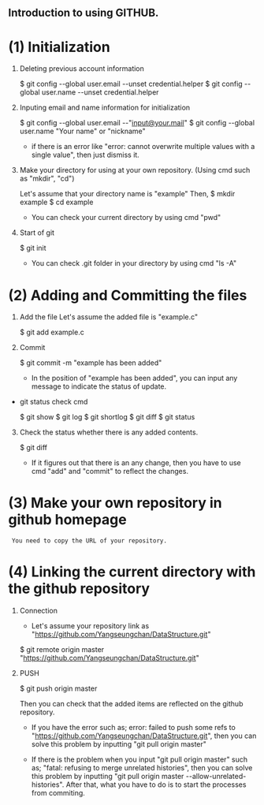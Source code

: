 ## Introduction to using GITHUB.

# (1) Initialization

1. Deleting previous account information

    $ git config --global user.email --unset credential.helper
    $ git config --global user.name --unset credential.helper

2. Inputing email and name information for initialization
    
    $ git config --global user.email --"input@your.mail"
    $ git config --global user.name "Your name" or "nickname"

    * if there is an error like "error: cannot overwrite multiple values with a single value", then just dismiss it.

3.  Make your directory for using at your own repository. (Using cmd such as "mkdir", "cd")

    Let's assume that your directory name is "example" Then,
    $ mkdir example
    $ cd example
    
    * You can check your current directory by using cmd "pwd"

4. Start of git

    $ git init 
    
    * You can check .git folder in your directory by using cmd "ls -A"


# (2) Adding and Committing the files

1. Add the file
    Let's assume the added file is "example.c"

    $ git add example.c

2. Commit

    $ git commit -m "example has been added"

    * In the position of "example has been added", you can input any message to indicate the status of update.


* git status check cmd

    $ git show
    $ git log
    $ git shortlog
    $ git diff
    $ git status

3. Check the status whether there is any added contents.

    $ git diff

    * If it figures out that there is an any change, then you have to use cmd "add" and "commit" to reflect the changes.

# (3) Make your own repository in github homepage

     You need to copy the URL of your repository.

# (4) Linking the current directory with the github repository

1. Connection  
    * Let's assume your repository link as "https://github.com/Yangseungchan/DataStructure.git"

    $ git remote origin master "https://github.com/Yangseungchan/DataStructure.git"

2. PUSH

    $ git push origin master

    Then you can check that the added items are reflected on the github repository.

    * If you have the error such as; error: failed to push some refs to "https://github.com/Yangseungchan/DataStructure.git", then
    you can solve this problem by inputting "git pull origin master"

    * If there is the problem when you input "git pull origin master" such as; "fatal: refusing to merge unrelated histories", then
    you can solve this problem by inputting "git pull origin master --allow-unrelated-histories". After that, what you have to do is to start the processes
    from commiting.
     
  





    

    





